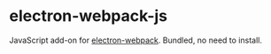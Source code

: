 # electron-webpack-js

JavaScript add-on for [electron-webpack](https://github.com/electron-userland/electron-webpack). Bundled, no need to install.